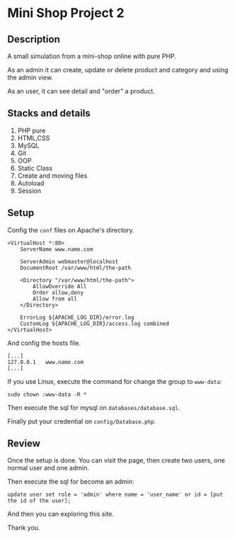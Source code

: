 # Mini Shop Project 2

## Description

A small simulation from a mini-shop online with pure PHP. 

As an admin it can create, update or delete product and category and using the admin view.

As an user, it can see detail and "order" a product.

## Stacks and details

1. PHP pure
2. HTML,CSS
3. MySQL
4. Git
5. OOP
6. Static Class
7. Create and moving files
8. Autoload
9. Session

## Setup

Config the `conf` files on Apache's directory.

```
<VirtualHost *:80>
	ServerName www.name.com

	ServerAdmin webmaster@localhost
	DocumentRoot /var/www/html/the-path

	<Directory "/var/www/html/the-path">
		AllowOverride All
		Order allow,deny
		Allow from all
	</Directory>

	ErrorLog ${APACHE_LOG_DIR}/error.log
	CustomLog ${APACHE_LOG_DIR}/access.log combined
</VirtualHost>
```

And config the hosts file.

```
[...]
127.0.0.1   www.name.com
[...]
```

If you use Linux, execute the command for change the group to `www-data`:

```
sudo chown :www-data -R *
```

Then execute the sql for mysql on `databases/database.sql`.

Finally put your credential on `config/Database.php`.


## Review

Once the setup is done. You can visit the page, then create two users, one normal user and one admin. 

Then execute the sql for become an admin: 

```
update user set role = 'admin' where name = 'user_name' or id = [put the id of the user];
```

And then you can exploring this site. 

Thank you. 